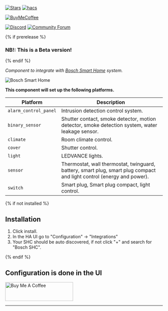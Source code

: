 [![Stars][stars-shield]][bosch_shc]
[![hacs][hacsbadge]][hacs]

[![BuyMeCoffee][buymecoffeebadge]][buymecoffee]

[![Discord][discord-shield]][discord]
[![Community Forum][forum-shield]][forum]

{% if prerelease %}
### NB!: This is a Beta version!

{% endif %}

_Component to integrate with [Bosch Smart Home][bosch_smart_home] system._

![Bosch Smart Home][bosch_smart_home_icon]

**This component will set up the following platforms.**

| Platform              | Description                                                                                                                                            |
| --------------------- | ------------------------------------------------------------------------------------------------------------------------------------------------------ |
| `alarm_control_panel` | Intrusion detection control system.                                                                                                                    |
| `binary_sensor`       | Shutter contact, smoke detector, motion detector, smoke detection system, water leakage sensor.                                                                                                      |
| `climate`             | Room climate control.                                                                                                                                  |
| `cover`               | Shutter control.                                                                                                                                  |
| `light`               | LEDVANCE lights.                                                                                                                                       |
| `sensor`              | Thermostat, wall thermostat, twinguard, battery, smart plug, smart plug compact and light control (energy and power). |
| `switch`              | Smart plug, Smart plug compact, light control.                                                                                                         |

{% if not installed %}
## Installation

1. Click install.
2. In the HA UI go to "Configuration" -> "Integrations"
3. Your SHC should be auto discovered, if not click "+" and search for "Bosch SHC".

{% endif %}


## Configuration is done in the UI

<!---->

<a href="https://www.buymeacoffee.com/tschamm" target="_blank"><img src="https://cdn.buymeacoffee.com/buttons/v2/default-yellow.png" alt="Buy Me A Coffee" style="height: 60px !important;width: 217px !important;" ></a>

***

[bosch_smart_home]: https://github.com/BoschSmartHome/bosch-shc-api-docs
[bosch_smart_home_icon]: https://www.home-connect-plus.com/wp-content/uploads/logo-bosch-smart-home-website.png
[bosch_shc]: https://github.com/tschamm/boschshc-hass
[stars-shield]: https://img.shields.io/github/stars/tschamm/boschshc-hass
[buymecoffee]: https://www.buymeacoffee.com/tschamm
[buymecoffeebadge]: https://img.shields.io/badge/buy%20me%20a%20double%20espresso-donate-yellow.svg
[hacs]: https://github.com/custom-components/hacs
[hacsbadge]: https://img.shields.io/badge/HACS-Default-orange.svg
[discord]: https://discord.gg/Qa5fW2R
[discord-shield]: https://img.shields.io/discord/330944238910963714.svg
[forum-shield]: https://img.shields.io/badge/community-forum-brightgreen.svg
[forum]: https://community.home-assistant.io/
[license]: https://github.com/tschamm/boschshc-hass/blob/main/LICENSE
[maintenance-shield]: https://img.shields.io/badge/maintainer-Thomas%20Schamm%20%40%C2%A0tschamm-blue
[user_profile]: https://github.com/tschamm
